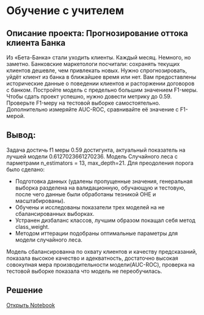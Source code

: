 # Обучение с учителем
## Описание проекта: Прогнозирование оттока клиента Банка

Из «Бета-Банка» стали уходить клиенты. Каждый месяц. Немного, но заметно. Банковские маркетологи посчитали: сохранять текущих клиентов дешевле, чем привлекать новых. Нужно спрогнозировать, уйдёт клиент из банка в ближайшее время или нет. Вам предоставлены исторические данные о поведении клиентов и расторжении договоров с банком. Постройте модель с предельно большим значением F1-меры. Чтобы сдать проект успешно, нужно довести метрику до 0.59. Проверьте F1-меру на тестовой выборке самостоятельно. Дополнительно измеряйте AUC-ROC, сравнивайте её значение с F1-мерой.
## Вывод:
Задача достичь f1 меры 0.59 достигунта, актуальный показатель на лучшей модели 0.6127023661270236. Модель Случайного леса с парметрами n_estimators = 13, max_depth=21. Для преодоления порога было сделано:
- Подготовка данных (удалены пропущенные значения, генеральная выборка разделена на валидационную, обучающую и тестовую, после чего данные были обработаны тезникой OHE и масштабированы).
- Обучены и исследованы показатели трех моделей на не сбалансированных выборках.
- Устранен дизбаланс классов, лучшим образом покащал себя метод class_weight.
- Методом иттерации подобраны оптимальные параметры для модели случайного леса.

Модель сбалансированна по охвату клиентов и качеству предсказаний, показала высокое качество и адекватность, достаточно высокая совокупная мера производительности модели(AUC-ROC), проверка на тестовой выборке показала что модель не переобучилась.

## Решение
[Открыть Notebook](./Bank-Customers-git.ipynb)
